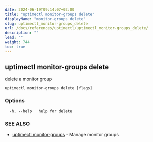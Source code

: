 ```yaml
---
date: 2024-06-19T09:14:07+02:00
title: "uptimectl monitor-groups delete"
displayName: "monitor-groups delete"
slug: uptimectl_monitor-groups_delete
url: /docs/references/uptimectl/uptimectl_monitor-groups_delete/
description: ""
lead: ""
weight: 744
toc: true
---
```

## uptimectl monitor-groups delete

delete a monitor group

```
uptimectl monitor-groups delete [flags]
```

### Options

```
  -h, --help   help for delete
```

### SEE ALSO

* [uptimectl monitor-groups](/docs/references/uptimectl/uptimectl_monitor-groups/)	 - Manage monitor groups

